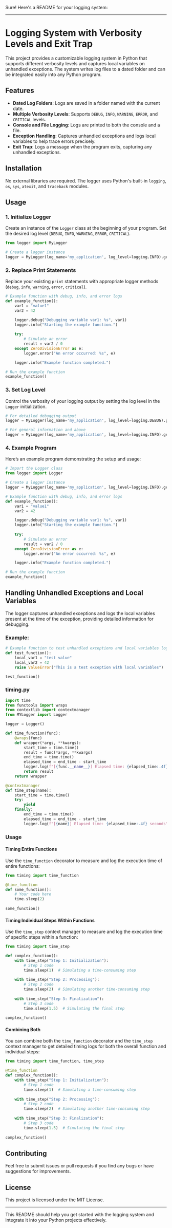 Sure! Here's a README for your logging system:

---

# Logging System with Verbosity Levels and Exit Trap

This project provides a customizable logging system in Python that supports different verbosity levels and captures local variables on unhandled exceptions. The system writes log files to a dated folder and can be integrated easily into any Python program.

## Features

- **Dated Log Folders**: Logs are saved in a folder named with the current date.
- **Multiple Verbosity Levels**: Supports `DEBUG`, `INFO`, `WARNING`, `ERROR`, and `CRITICAL` levels.
- **Console and File Logging**: Logs are printed to both the console and a file.
- **Exception Handling**: Captures unhandled exceptions and logs local variables to help trace errors precisely.
- **Exit Trap**: Logs a message when the program exits, capturing any unhandled exceptions.

## Installation

No external libraries are required. The logger uses Python's built-in `logging`, `os`, `sys`, `atexit`, and `traceback` modules.

## Usage

### 1. Initialize Logger

Create an instance of the `Logger` class at the beginning of your program. Set the desired log level (`DEBUG`, `INFO`, `WARNING`, `ERROR`, `CRITICAL`).

```python
from logger import MyLogger

# Create a logger instance
logger = MyLogger(log_name='my_application', log_level=logging.INFO).get_logger()
```

### 2. Replace Print Statements

Replace your existing `print` statements with appropriate logger methods (`debug`, `info`, `warning`, `error`, `critical`).

```python
# Example function with debug, info, and error logs
def example_function():
    var1 = "value1"
    var2 = 42

    logger.debug("Debugging variable var1: %s", var1)
    logger.info("Starting the example function.")
    
    try:
        # Simulate an error
        result = var2 / 0
    except ZeroDivisionError as e:
        logger.error("An error occurred: %s", e)

    logger.info("Example function completed.")

# Run the example function
example_function()
```

### 3. Set Log Level

Control the verbosity of your logging output by setting the log level in the `Logger` initialization.

```python
# For detailed debugging output
logger = MyLogger(log_name='my_application', log_level=logging.DEBUG).get_logger()

# For general information and above
logger = MyLogger(log_name='my_application', log_level=logging.INFO).get_logger()
```

### 4. Example Program

Here’s an example program demonstrating the setup and usage:

```python
# Import the Logger class
from logger import Logger

# Create a logger instance
logger = MyLogger(log_name='my_application', log_level=logging.INFO).get_logger()

# Example function with debug, info, and error logs
def example_function():
    var1 = "value1"
    var2 = 42

    logger.debug("Debugging variable var1: %s", var1)
    logger.info("Starting the example function.")
    
    try:
        # Simulate an error
        result = var2 / 0
    except ZeroDivisionError as e:
        logger.error("An error occurred: %s", e)

    logger.info("Example function completed.")

# Run the example function
example_function()
```

## Handling Unhandled Exceptions and Local Variables

The logger captures unhandled exceptions and logs the local variables present at the time of the exception, providing detailed information for debugging.

### Example:

```python
# Example function to test unhandled exceptions and local variables logging
def test_function():
    local_var1 = "test value"
    local_var2 = 42
    raise ValueError("This is a test exception with local variables")

test_function()
```

### timing.py

```python
import time
from functools import wraps
from contextlib import contextmanager
from MYLogger import Logger

logger = Logger()

def time_function(func):
	@wraps(func)
	def wrapper(*args, **kwargs):
		start_time = time.time()
		result = func(*args, **kwargs)
		end_time = time.time()
		elapsed_time = end_time - start_time
		logger.log(f"[{func.__name__}] Elapsed time: {elapsed_time:.4f} seconds")
		return result
	return wrapper

@contextmanager
def time_step(name):
	start_time = time.time()
	try:
		yield
	finally:
		end_time = time.time()
		elapsed_time = end_time - start_time
		logger.log(f"[{name}] Elapsed time: {elapsed_time:.4f} seconds")
```

### Usage

#### Timing Entire Functions

Use the `time_function` decorator to measure and log the execution time of entire functions:
	
```python
from timing import time_function

@time_function
def some_function():
	# Your code here
	time.sleep(2)
	
some_function()
```

#### Timing Individual Steps Within Functions

Use the `time_step` context manager to measure and log the execution time of specific steps within a function:
	
```python
from timing import time_step

def complex_function():
	with time_step("Step 1: Initialization"):
		# Step 1 code
		time.sleep(1)  # Simulating a time-consuming step
		
	with time_step("Step 2: Processing"):
		# Step 2 code
		time.sleep(2)  # Simulating another time-consuming step
		
	with time_step("Step 3: Finalization"):
		# Step 3 code
		time.sleep(1.5)  # Simulating the final step
		
complex_function()
```

#### Combining Both

You can combine both the `time_function` decorator and the `time_step` context manager to get detailed timing logs for both the overall function and individual steps:
	
```python
from timing import time_function, time_step

@time_function
def complex_function():
	with time_step("Step 1: Initialization"):
		# Step 1 code
		time.sleep(1)  # Simulating a time-consuming step
		
	with time_step("Step 2: Processing"):
		# Step 2 code
		time.sleep(2)  # Simulating another time-consuming step
		
	with time_step("Step 3: Finalization"):
		# Step 3 code
		time.sleep(1.5)  # Simulating the final step
		
complex_function()
```



## Contributing

Feel free to submit issues or pull requests if you find any bugs or have suggestions for improvements.

## License

This project is licensed under the MIT License.

---

This README should help you get started with the logging system and integrate it into your Python projects effectively.
